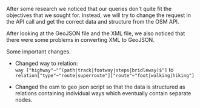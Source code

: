 After some research we noticed that our queries don't quite fit the objectives that we sought for. 
Instead, we will try to change the request in the API call and get the correct data and structure from the OSM API. 

After looking at the GeoJSON file and the XML file, we also noticed that there were some problems in converting XML to GeoJSON. 

Some important changes.

- Changed way to relation:       
    `way ["highway"~"^(path|track|footway|steps|bridleway)$"]` to
    `relation["type"~"route|superroute"]["route"~"foot|walking|hiking"]`

- Changed the osm to geo json script so that the data is structured as relations containing individual ways which eventually contain separate nodes.



